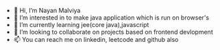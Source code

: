 - 👋 Hi, I’m Nayan Malviya
- 👀 I’m interested in to make java application which is run on browser's 
- 🌱 I’m currently learning jee(core java),javascript
- 💞️ I’m looking to collaborate on projects based on frontend devlopment
- 📫 You can reach me on linkedin, leetcode and github also
